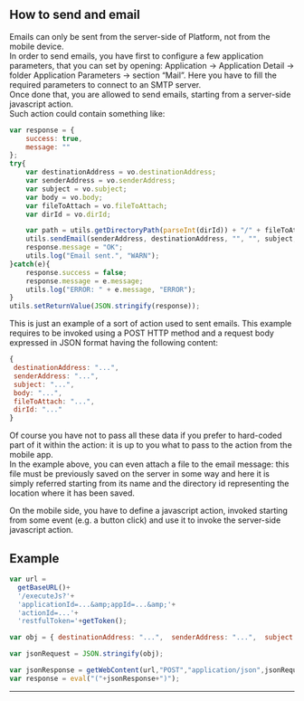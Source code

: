 ## How to send and email

Emails can only be sent from the server-side of Platform, not from the mobile device.  
In order to send emails, you have first to configure a few application parameters, that you can set by opening: Application -&gt; Application Detail -&gt; folder Application Parameters -&gt; section “Mail”. Here you have to fill the required parameters to connect to an SMTP server.  
Once done that, you are allowed to send emails, starting from a server-side javascript action.  
Such action could contain something like:

```js
var response = {
    success: true,
    message: ""
};
try{
    var destinationAddress = vo.destinationAddress;
    var senderAddress = vo.senderAddress;
    var subject = vo.subject;
    var body = vo.body;
    var fileToAttach = vo.fileToAttach;
    var dirId = vo.dirId;

    var path = utils.getDirectoryPath(parseInt(dirId)) + "/" + fileToAttach;
    utils.sendEmail(senderAddress, destinationAddress, "", "", subject, body, false, false, false, false, [path]);
    response.message = "OK";
    utils.log("Email sent.", "WARN");
}catch(e){
    response.success = false;
    response.message = e.message;
    utils.log("ERROR: " + e.message, "ERROR");
}
utils.setReturnValue(JSON.stringify(response));
```

This is just an example of a sort of action used to sent emails. This example requires to be invoked using a POST HTTP method and a request body expressed in JSON format having the following content:

```js
{
 destinationAddress: "...",
 senderAddress: "...",
 subject: "...",
 body: "...",
 fileToAttach: "...",
 dirId: "..."
}
```

Of course you have not to pass all these data if you prefer to hard-coded part of it within the action: it is up to you what to pass to the action from the mobile app.  
In the example above, you can even attach a file to the email message: this file must be previously saved on the server in some way and here it is simply referred starting from its name and the directory id representing the location where it has been saved.

On the mobile side, you have to define a javascript action, invoked starting from some event \(e.g. a button click\) and use it to invoke the server-side javascript action.

## Example

```js
var url = 
  getBaseURL()+
  '/executeJs?'+
  'applicationId=...&amp;appId=...&amp;'+
  'actionId=...'+
  'restfulToken='+getToken();

var obj = { destinationAddress: "...",  senderAddress: "...",  subject: "...",  body: "...",  fileToAttach: "...",  dirId: "..." };

var jsonRequest = JSON.stringify(obj);

var jsonResponse = getWebContent(url,"POST","application/json",jsonRequest);
var response = eval("("+jsonResponse+")");
```

---



